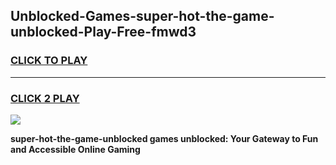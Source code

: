 
## Unblocked-Games-super-hot-the-game-unblocked-Play-Free-fmwd3
<h3>
<a href="https://premium76.site?title=super-hot-the-game-unblocked&ref=12A">CLICK TO PLAY</a></h3>
<hr>

<h3>
<a href="https://premium76.site?title=super-hot-the-game-unblocked&ref=12A">CLICK 2 PLAY</a>
  
</h3>

<a href="https://premium76.site?title=super-hot-the-game-unblocked&ref=12A"><img src="https://clearcache.store/games.png"></a>


**super-hot-the-game-unblocked games unblocked: Your Gateway to Fun and Accessible Online Gaming**
